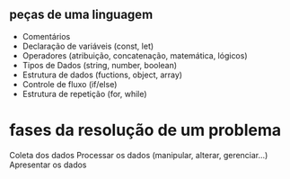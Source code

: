 ## peças de uma linguagem

- Comentários
- Declaração de variáveis (const, let)
- Operadores (atribuição, concatenação, matemática, lógicos)
- Tipos de Dados (string, number, boolean)
- Estrutura de dados (fuctions, object, array)
- Controle de fluxo (if/else)
- Estrutura de repetição (for, while)


# fases da resolução de um problema

Coleta dos dados
Processar os dados (manipular, alterar, gerenciar...)
Apresentar os dados